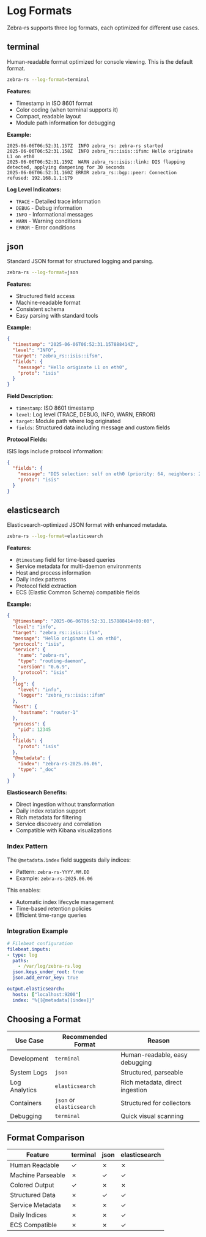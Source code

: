 # Log Formats

Zebra-rs supports three log formats, each optimized for different use cases.

## terminal

Human-readable format optimized for console viewing. This is the default format.

```bash
zebra-rs --log-format=terminal
```

**Features:**
- Timestamp in ISO 8601 format
- Color coding (when terminal supports it)
- Compact, readable layout
- Module path information for debugging

**Example:**
```
2025-06-06T06:52:31.157Z  INFO zebra_rs: zebra-rs started
2025-06-06T06:52:31.158Z  INFO zebra_rs::isis::ifsm: Hello originate L1 on eth0
2025-06-06T06:52:31.159Z  WARN zebra_rs::isis::link: DIS flapping detected, applying dampening for 30 seconds
2025-06-06T06:52:31.160Z ERROR zebra_rs::bgp::peer: Connection refused: 192.168.1.1:179
```

**Log Level Indicators:**
- `TRACE` - Detailed trace information
- `DEBUG` - Debug information
- `INFO` - Informational messages
- `WARN` - Warning conditions
- `ERROR` - Error conditions

## json

Standard JSON format for structured logging and parsing.

```bash
zebra-rs --log-format=json
```

**Features:**
- Structured field access
- Machine-readable format
- Consistent schema
- Easy parsing with standard tools

**Example:**
```json
{
  "timestamp": "2025-06-06T06:52:31.157888414Z",
  "level": "INFO",
  "target": "zebra_rs::isis::ifsm",
  "fields": {
    "message": "Hello originate L1 on eth0",
    "proto": "isis"
  }
}
```

**Field Description:**
- `timestamp`: ISO 8601 timestamp
- `level`: Log level (TRACE, DEBUG, INFO, WARN, ERROR)
- `target`: Module path where log originated
- `fields`: Structured data including message and custom fields

**Protocol Fields:**

ISIS logs include protocol information:
```json
{
  "fields": {
    "message": "DIS selection: self on eth0 (priority: 64, neighbors: 2)",
    "proto": "isis"
  }
}
```

## elasticsearch

Elasticsearch-optimized JSON format with enhanced metadata.

```bash
zebra-rs --log-format=elasticsearch
```

**Features:**
- `@timestamp` field for time-based queries
- Service metadata for multi-daemon environments
- Host and process information
- Daily index patterns
- Protocol field extraction
- ECS (Elastic Common Schema) compatible fields

**Example:**
```json
{
  "@timestamp": "2025-06-06T06:52:31.157888414+00:00",
  "level": "info",
  "target": "zebra_rs::isis::ifsm",
  "message": "Hello originate L1 on eth0",
  "protocol": "isis",
  "service": {
    "name": "zebra-rs",
    "type": "routing-daemon",
    "version": "0.6.9",
    "protocol": "isis"
  },
  "log": {
    "level": "info",
    "logger": "zebra_rs::isis::ifsm"
  },
  "host": {
    "hostname": "router-1"
  },
  "process": {
    "pid": 12345
  },
  "fields": {
    "proto": "isis"
  },
  "@metadata": {
    "index": "zebra-rs-2025.06.06",
    "type": "_doc"
  }
}
```

**Elasticsearch Benefits:**
- Direct ingestion without transformation
- Daily index rotation support
- Rich metadata for filtering
- Service discovery and correlation
- Compatible with Kibana visualizations

### Index Pattern

The `@metadata.index` field suggests daily indices:
- Pattern: `zebra-rs-YYYY.MM.DD`
- Example: `zebra-rs-2025.06.06`

This enables:
- Automatic index lifecycle management
- Time-based retention policies
- Efficient time-range queries

### Integration Example

```yaml
# Filebeat configuration
filebeat.inputs:
- type: log
  paths:
    - /var/log/zebra-rs.log
  json.keys_under_root: true
  json.add_error_key: true

output.elasticsearch:
  hosts: ["localhost:9200"]
  index: "%{[@metadata][index]}"
```

## Choosing a Format

| Use Case | Recommended Format | Reason |
|----------|-------------------|---------|
| Development | `terminal` | Human-readable, easy debugging |
| System Logs | `json` | Structured, parseable |
| Log Analytics | `elasticsearch` | Rich metadata, direct ingestion |
| Containers | `json` or `elasticsearch` | Structured for collectors |
| Debugging | `terminal` | Quick visual scanning |

## Format Comparison

| Feature | terminal | json | elasticsearch |
|---------|----------|------|---------------|
| Human Readable | ✓ | ✗ | ✗ |
| Machine Parseable | ✗ | ✓ | ✓ |
| Colored Output | ✓ | ✗ | ✗ |
| Structured Data | ✗ | ✓ | ✓ |
| Service Metadata | ✗ | ✗ | ✓ |
| Daily Indices | ✗ | ✗ | ✓ |
| ECS Compatible | ✗ | ✗ | ✓ |